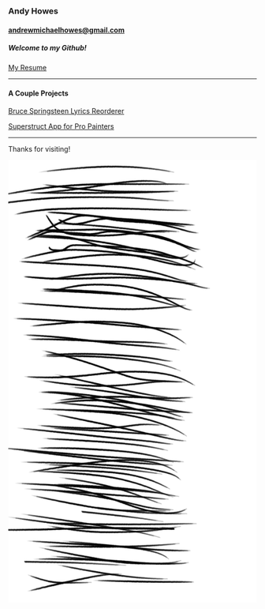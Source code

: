 

### Andy Howes ###

#### <andrewmichaelhowes@gmail.com> ####

##### Welcome to my Github! #####

[My Resume](Resume.pdf)

---

#### A Couple Projects ####

[Bruce Springsteen Lyrics Reorderer](https://github.com/andyhowes/Springsteen-DataThing)

[Superstruct App for Pro Painters](https://github.com/andyhowes/paint-group-project)

---

Thanks for visiting!

![Bye!](Lines2.tiff "A Bunch of Lines")





<!--
**andyhowes/andyhowes** is a ✨ _special_ ✨ repository because its `README.md` (this file) appears on your GitHub profile.
![Bye!](magnolia-opening.jpg "Magnolia from Blue Velvet")
Here are some ideas to get you started:

- 🔭 I’m currently working on ...
- 🌱 I’m currently learning ...
- 👯 I’m looking to collaborate on ...
- 🤔 I’m looking for help with ...
- 💬 Ask me about ...
- 📫 How to reach me: ...
- 😄 Pronouns: ...
- ⚡ Fun fact: ...
-->
